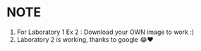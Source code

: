 # NOTE
1. For Laboratory 1 Ex 2 : Download your OWN image to work :)
2. Laboratory 2 is working, thanks to google 😂❤
